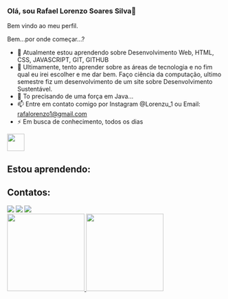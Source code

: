 ### Olá, sou Rafael Lorenzo Soares Silva👋
Bem vindo ao meu perfil.

Bem...por onde começar...?
- 🌱 Atualmente estou aprendendo sobre Desenvolvimento Web, HTML, CSS, JAVASCRIPT, GIT, GITHUB
- 👯 Ultimamente, tento aprender sobre as áreas de tecnologia e no fim qual eu irei escolher e me dar bem. Faço ciência da computação, ultimo semestre fiz um desenvolvimento de um site sobre Desenvolvimento Sustentável. 
- 🤔 To precisando de uma força em Java...
- 📫 Entre em contato comigo por Instagram @Lorenzu_1 ou Email: rafalorenzo1@gmail.com
- ⚡ Em busca de conhecimento, todos os dias

<img loading="lazy" src="https://cdn.jsdelivr.net/gh/devicons/devicon/icons/git/git-original.svg" width="40" height="40"/>

## Estou aprendendo:

## Contatos:

<div>
<a href="https://instagram.com/lorenzu_1" target="_blank"><img loading="lazy" src="https://img.shields.io/badge/-Instagram-%23E4405F?style=for-the-badge&logo=instagram&logoColor=white" target="_blank"></a>
<a href = "mailto:contato@rafaelorenzo1@gmai.com"><img loading="lazy" src="https://img.shields.io/badge/Gmail-D14836?style=for-the-badge&logo=gmail&logoColor=white" target="_blank"></a>
<a href="https://www.linkedin.com/in/rafael-lorenzo1" target="_blank"><img loading="lazy" src="https://img.shields.io/badge/-LinkedIn-%230077B5?style=for-the-badge&logo=linkedin&logoColor=white" target="_blank"></a>   
</div>

<div>
  <a href="https://github.com/Rlnz-1">
    <img loading = "lazy" height="180em" src= "https://github-readme-stats.vercel.app/api/top-langs/?username=Rlnz-1&layout=compact&langs_count=7&theme=dracula"/>
    <img loading = "lazy" height="180em" src= "https://github-readme-stats.vercel.app/api?username=Rlnz-1&show_icons=true&theme=dracula&include_all_commits=true&count_private=true"/>
</div>
